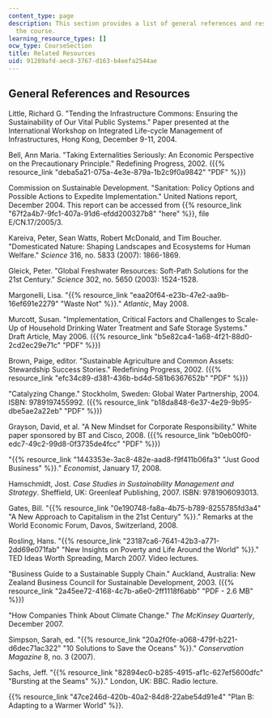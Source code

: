 ```yaml
---
content_type: page
description: This section provides a list of general references and resources for
  the course.
learning_resource_types: []
ocw_type: CourseSection
title: Related Resources
uid: 91289afd-aec8-3767-d163-b4eefa2544ae
---
```


General References and Resources
--------------------------------

Little, Richard G. "Tending the Infrastructure Commons: Ensuring the Sustainability of Our Vital Public Systems." Paper presented at the International Workshop on Integrated Life-cycle Management of Infrastructures, Hong Kong, December 9-11, 2004.

Bell, Ann Maria. "Taking Externalities Seriously: An Economic Perspective on the Precautionary Principle." Redefining Progress, 2002. ({{% resource_link "deba5a21-075a-4e3e-879a-1b2c9f0a9842" "PDF" %}})

Commission on Sustainable Development. "Sanitation: Policy Options and Possible Actions to Expedite Implementation." United Nations report, December 2004. This report can be accessed from {{% resource_link "67f2a4b7-9fc1-407a-91d6-efdd200327b8" "here" %}}, file E/CN.17/2005/3.

Kareiva, Peter, Sean Watts, Robert McDonald, and Tim Boucher. "Domesticated Nature: Shaping Landscapes and Ecosystems for Human Welfare." _Science_ 316, no. 5833 (2007): 1866-1869.

Gleick, Peter. "Global Freshwater Resources: Soft-Path Solutions for the 21st Century." _Science_ 302, no. 5650 (2003): 1524-1528.

Margonelli, Lisa. "{{% resource_link "eaa20f64-e23b-47e2-aa9b-16ef691e2279" "Waste Not" %}}." _Atlantic_, May 2008.

Murcott, Susan. "Implementation, Critical Factors and Challenges to Scale-Up of Household Drinking Water Treatment and Safe Storage Systems." Draft Article, May 2006. ({{% resource_link "b5e82ca4-1a68-4f21-88d0-2cd2ec29e71c" "PDF" %}})

Brown, Paige, editor. "Sustainable Agriculture and Common Assets: Stewardship Success Stories." Redefining Progress, 2002. ({{% resource_link "efc34c89-d381-436b-bd4d-581b6367652b" "PDF" %}})

"Catalyzing Change." Stockholm, Sweden: Global Water Partnership, 2004. ISBN: 9789197455992. ({{% resource_link "b18da848-6e37-4e29-9b95-dbe5ae2a22eb" "PDF" %}})

Grayson, David, et al. "A New Mindset for Corporate Responsibility." White paper sponsored by BT and Cisco, 2008. ({{% resource_link "b0eb00f0-edc7-49c2-99d8-0f3735de4fcc" "PDF" %}})

"{{% resource_link "1443353e-3ac8-482e-aad8-f9f411b06fa3" "Just Good Business" %}}." _Economist_, January 17, 2008.

Hamschmidt, Jost. _Case Studies in Sustainability Management and Strategy_. Sheffield, UK: Greenleaf Publishing, 2007. ISBN: 9781906093013.

Gates, Bill. "{{% resource_link "0e190748-fa8a-4b75-b789-8255785fd3a4" "A New Approach to Capitalism in the 21st Century" %}}." Remarks at the World Economic Forum, Davos, Switzerland, 2008.

Rosling, Hans. "{{% resource_link "23187ca6-7641-42b3-a771-2dd69e071fab" "New Insights on Poverty and Life Around the World" %}}." TED Ideas Worth Spreading, March 2007. Video lectures.

"Business Guide to a Sustainable Supply Chain." Auckland, Australia: New Zealand Business Council for Sustainable Development, 2003. ({{% resource_link "2a45ee72-4168-4c7b-a6e0-2ff1118f6abb" "PDF - 2.6 MB" %}})

"How Companies Think About Climate Change." _The McKinsey Quarterly_, December 2007.

Simpson, Sarah, ed. "{{% resource_link "20a2f0fe-a068-479f-b221-d6dec71ac322" "10 Solutions to Save the Oceans" %}}." _Conservation Magazine_ 8, no. 3 (2007).

Sachs, Jeff. "{{% resource_link "82894ec0-b285-4915-af1c-627ef5600dfc" "Bursting at the Seams" %}}." London, UK: BBC. Radio lecture.

{{% resource_link "47ce246d-420b-40a2-84d8-22abe54d91e4" "Plan B: Adapting to a Warmer World" %}}.